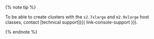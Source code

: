 {% note tip %}

To be able to create clusters with the `s2.7xlarge` and `m2.9xlarge` host classes, contact [technical support]({{ link-console-support }}).

{% endnote %}
